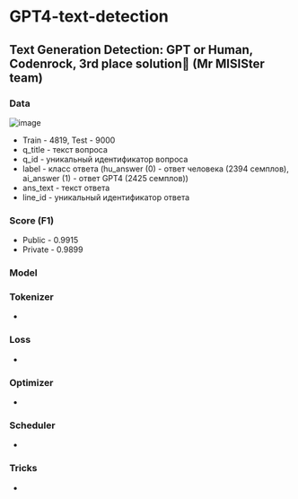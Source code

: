 # GPT4-text-detection  
## Text Generation Detection: GPT or Human, Codenrock, 3rd place solution🥉 (Mr MISISter team)

### Data
![image](https://github.com/Kasuich/gpt-text-generation-detection/assets/90785471/3c2bd1b9-eed0-42b6-b4f6-672d9a716fc0)


* Train - 4819, Test - 9000
* q_title - текст вопроса
* q_id - уникальный идентификатор вопроса
* label - класс ответа (hu_answer (0) - ответ человека (2394 семплов), ai_answer (1) - ответ GPT4 (2425 семплов))
* ans_text - текст ответа
* line_id - уникальный идентификатор ответа

### Score (F1)
* Public - 0.9915
* Private - 0.9899

### Model


### Tokenizer
* 

### Loss
* 

### Optimizer
* 

### Scheduler
* 

### Tricks
* 
